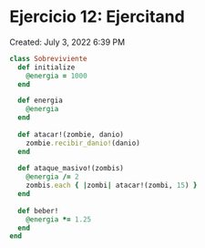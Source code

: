 # Ejercicio 12: Ejercitand

Created: July 3, 2022 6:39 PM

```ruby
class Sobreviviente
  def initialize
    @energia = 1000
  end

  def energia
    @energia
  end
  
  def atacar!(zombie, danio)
    zombie.recibir_danio!(danio)
  end
  
  def ataque_masivo!(zombis)
    @energia /= 2
    zombis.each { |zombi| atacar!(zombi, 15) }
  end
  
  def beber!
    @energia *= 1.25
  end
end

```